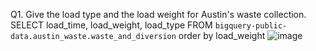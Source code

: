 Q1. Give the load type and the load weight for Austin's waste collection. SELECT load_time, load_weight, load_type  FROM `bigquery-public-data.austin_waste.waste_and_diversion` order by load_weight ![image](https://github.com/mummypapakasher/1/assets/159010880/d623562e-02a9-413f-8406-62c796d82db6)
